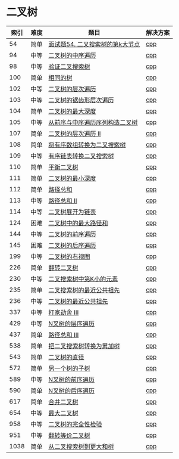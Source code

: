 # 二叉树

|索引|难度|题目|解决方案|
|----|----|----|--------|
|54|简单|[面试题54. 二叉搜索树的第k大节点](https://leetcode-cn.com/problems/er-cha-sou-suo-shu-de-di-kda-jie-dian-lcof/)|[cpp](../problem/54_kthLargest.md)|
|94|中等|[二叉树的中序遍历](https://leetcode-cn.com/problems/binary-tree-inorder-traversal/)|[cpp](../problem/94_inorderTraversal.md)|
|98|中等|[验证二叉搜索树](https://leetcode-cn.com/problems/validate-binary-search-tree/)|[cpp](../problem/98_isValidBST.md)|
|100|简单|[相同的树](https://leetcode-cn.com/problems/same-tree/)|[cpp](../problem/100_isSameTree.md)|
|102|中等|[二叉树的层次遍历](https://leetcode-cn.com/problems/binary-tree-level-order-traversal/)|[cpp](../problem/102_levelOrder.md)|
|103|中等|[二叉树的锯齿形层次遍历](https://leetcode-cn.com/problems/binary-tree-zigzag-level-order-traversal/)|[cpp](../problem/103_zigzagLevelOrder.md)|
|104|简单|[二叉树的最大深度](https://leetcode-cn.com/problems/maximum-depth-of-binary-tree/)|[cpp](../problem/104_maxDepth.md)|
|105|中等|[从前序与中序遍历序列构造二叉树](https://leetcode-cn.com/problems/construct-binary-tree-from-preorder-and-inorder-traversal/)|[cpp](../problem/105_buildTree.md)|
|107|简单|[二叉树的层次遍历 II](https://leetcode-cn.com/problems/binary-tree-level-order-traversal-ii/)|[cpp](../problem/107_levelOrderBottom.md)|
|108|简单|[将有序数组转换为二叉搜索树](https://leetcode-cn.com/problems/convert-sorted-array-to-binary-search-tree/)|[cpp](../problem/108_sortedArrayToBST.md)|
|109|中等|[有序链表转换二叉搜索树](https://leetcode-cn.com/problems/convert-sorted-list-to-binary-search-tree/)|[cpp](../problem/109_sortedListToBST.md)|
|110|简单|[平衡二叉树](https://leetcode-cn.com/problems/balanced-binary-tree/)|[cpp](../problem/110_isBalanced.md)|
|111|简单|[二叉树的最小深度](https://leetcode-cn.com/problems/minimum-depth-of-binary-tree/)|[cpp](../problem/111_minDepth.md)|
|112|简单|[路径总和](https://leetcode-cn.com/problems/path-sum/)|[cpp](../problem/112_hasPathSum.md)|
|113|中等|[路径总和 II](https://leetcode-cn.com/problems/path-sum-ii/)|[cpp](../problem/113_pathSum.md)|
|114|中等|[二叉树展开为链表](https://leetcode-cn.com/problems/flatten-binary-tree-to-linked-list/)|[cpp](../problem/114_flatten.md)|
|124|困难|[二叉树中的最大路径和](https://leetcode-cn.com/problems/binary-tree-maximum-path-sum/)|[cpp](../problem/124_maxPathSum.md)|
|144|中等|[二叉树的前序遍历](https://leetcode-cn.com/problems/binary-tree-preorder-traversal/)|[cpp](../problem/144_preorderTraversal.md)|
|145|困难|[二叉树的后序遍历](https://leetcode-cn.com/problems/binary-tree-postorder-traversal/)|[cpp](../problem/145_postorderTraversal.md)|
|199|中等|[二叉树的右视图](https://leetcode-cn.com/problems/binary-tree-right-side-view/)|[cpp](../problem/199_rightSideView.md)|
|226|简单|[翻转二叉树](https://leetcode-cn.com/problems/invert-binary-tree/)|[cpp](../problem/226_invertTree.md)|
|230|中等|[二叉搜索树中第K小的元素](https://leetcode-cn.com/problems/kth-smallest-element-in-a-bst/)|[cpp](../problem/230_kthSmallest.md)|
|235|简单|[二叉搜索树的最近公共祖先](https://leetcode-cn.com/problems/lowest-common-ancestor-of-a-binary-search-tree/)|[cpp](../problem/235_lowestCommonAncestor.md)|
|236|中等|[二叉树的最近公共祖先](https://leetcode-cn.com/problems/lowest-common-ancestor-of-a-binary-tree/)|[cpp](../problem/236_lowestCommonAncestor.md)|
|337|中等|[打家劫舍 III](https://leetcode-cn.com/problems/house-robber-iii/)|[cpp](../problem/337_rob.md)|
|429|中等|[N叉树的层序遍历](https://leetcode-cn.com/problems/n-ary-tree-level-order-traversal/)|[cpp](../problem/429_levelOrder.md)|
|437|简单|[路径总和 III](https://leetcode-cn.com/problems/path-sum-iii/)|[cpp](../problem/437_pathSum.md)|
|538|简单|[把二叉搜索树转换为累加树](https://leetcode-cn.com/problems/convert-bst-to-greater-tree/)|[cpp](../problem/538_convertBST.md)|
|543|简单|[二叉树的直径](https://leetcode-cn.com/problems/diameter-of-binary-tree/)|[cpp](../problem/543_diameterOfBinaryTree.md)|
|572|简单|[另一个树的子树](https://leetcode-cn.com/problems/subtree-of-another-tree/)|[cpp](../problem/572_isSubtree.md)|
|589|中等|[N叉树的前序遍历](https://leetcode-cn.com/problems/n-ary-tree-preorder-traversal/)|[cpp](../problem/589_preorder.md)|
|590|简单|[N叉树的后序遍历](https://leetcode-cn.com/problems/n-ary-tree-postorder-traversal/)|[cpp](../problem/590_postorder.md)|
|617|简单|[合并二叉树](https://leetcode-cn.com/problems/merge-two-binary-trees/)|[cpp](../problem/617_mergeTrees.md)|
|654|中等|[最大二叉树](https://leetcode-cn.com/problems/maximum-binary-tree/)|[cpp](../problem/654_constructMaximumBinaryTree.md)|
|958|中等|[二叉树的完全性检验](https://leetcode-cn.com/problems/check-completeness-of-a-binary-tree/)|[cpp](../problem/958_isCompleteTree.md)|
|951|中等|[翻转等价二叉树](https://leetcode-cn.com/problems/flip-equivalent-binary-trees/)|[cpp](../problem/951_flipEquiv.md)|
|1038|简单|[从二叉搜索树到更大和树](https://leetcode-cn.com/problems/binary-search-tree-to-greater-sum-tree/)|[cpp](../problem/1038_bstToGst.md)|
